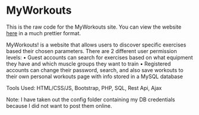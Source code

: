 # MyWorkouts

This is the raw code for the MyWorkouts site. You can view the website [here](https://my-workouts-php.herokuapp.com/) in a much prettier format.

MyWorkouts! is a website that allows users to discover specific exercises based their chosen parameters.
There are 2 different user permission levels: 
 • Guest accounts can search for exercises based on what equipment they have and which muscle groups they want to train
 • Registered accounts can change their password, search, and also save workouts to their own personal workouts page with info stored in a MySQL database

Tools Used: HTML/CSS/JS, Bootstrap, PHP, SQL, Rest Api, Ajax

Note: I have taken out the config folder containing my DB credentials because I did not want to post them online.
